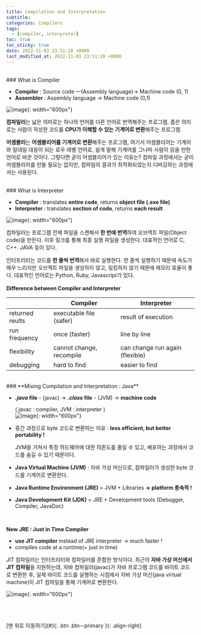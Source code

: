 ```yaml
---
title: Compilation and Interpretation
subtitle: 
categories: Compilers
tags:
  - [compiler, interpreter]
toc: true
toc_sticky: true
date: 2022-11-03 23:51:28 +0000
last_modified_at: 2022-11-03 23:51:28 +0000
---
```



<br/>
### What is Compiler

- **Compiler** : Source code —(Assembly language)-> Machine code (0, 1)
- **Assembler** : Assembly language -> Machine code (0,1)  

![image](https://user-images.githubusercontent.com/86834982/205443277-97c15d02-6949-43c8-a732-6d354a3602b0.png){: width="600px"}  

**컴파일러**는 넓은 의미로는 하나의 언어를 다른 언어로 번역해주는 프로그램, 좁은 의미로는 사람이 작성한 코드를 **CPU가 이해할 수 있는 기계어로 변환**해주는 프로그램.

**어셈블러**는 **어셈블리어를 기계어로 변환**해주는 프로그램, 여기서 어셈블리어는 기계어와 일대일 대응이 되는 로우 레벨 언어로, 쉽게 말해 기계어를 그나마 사람이 읽을 만한 언어로 바꾼 것이다. 그렇다면 굳이 어셈블리어가 있는 이유는? 컴파일 과정에서는 굳이 어셈블리어를 만들 필요는 없지만, 컴파일의 결과가 최적화되었는지 디버깅하는 과정에서는 사용된다.  


<br/>
### What is Interpreter

- **Compiler** : translates **entire code**, returns **object file (.exe file)**
- **Interpreter** : translates **section of code**, returns **each result**

![image](https://user-images.githubusercontent.com/86834982/205443599-6ed83111-fc53-4e65-887f-f72d10b9b1dd.png){: width="600px"}  

컴파일러는 프로그램 전체 파일을 스캔해서 **한 번에 번역**하여 오브젝트 파일(Object code)을 만든다. 이후 링크를 통해 최종 실행 파일을 생성한다. 대표적인 언어로 C, C++. JAVA 등이 있다. 

인터프리터는 코드를 **한 줄씩 번역**해서 바로 실행한다. 한 줄씩 실행하기 때문에 속도가 매우 느리지만 오브젝트 파일을 생성하지 않고, 링킹하지 않기 때문에 메모리 효율이 좋다. 대표적인 언어로는 Python, Ruby, Javascript가 있다.  
<br/>
**Difference between Compiler and Interpreter**

|  | Compiler | Interpreter |
| --- | --- | --- |
| returned reults | executable file (safer) | result of execution |
| run frequency | once (faster) | line by line  |
| flexibility | cannot change, recompile | can change run again (flexible)  |
| debugging | hard to find  | easier to find  |

  
<br/>
### **Mixing Compilation and Interpretation : Java**

- ***.java* file** - (javac) ->  ***.class* file** - (JVM) -> **machine code**

    ( javac : compiler,  JVM : interpreter )  
![image](https://user-images.githubusercontent.com/86834982/205443644-a682c1e6-622a-4212-8726-1f015ea790d9.png){: width="600px"}  
    
- 중간 과정으로 byte 코드로 변환하는 이유 : **less efficient, but better portability !**
    
    JVM을 거쳐서 특정 하드웨어에 대한 의존도를 줄일 수 있고, 배포하는 과정에서 코드를 숨길 수 있기 때문이다. 
    
- **Java Virtual Machine (JVM)** : 자바 가상 머신으로, 컴파일러가 생성한 byte 코드를 기계어로 변환한다.
- **Java Runtime Environment (JRE)** = JVM + Libraries   **-> platform 종속적 !**
- **Java Development Kit (JDK)** = JRE + Development tools (Debugger, Compiler, JavaDoc)  

<br/>

**New JRE : Just in Time Compiler**

- **use JIT compiler** instead of JRE interpreter -> much faster !
- compiles code at a runtime(= just in time)

JIT 컴파일러는 인터프리터와 컴파일러를 혼합한 방식이다. 최근의 **자바 가상 머신에서 JIT 컴파일**을 지원하는데, 자바 컴파일러(javac)가 자바 프로그램 코드를 바이트 코드로 변환한 후, 실제 바이트 코드를 실행하는 시점에서 자바 가상 머신(java virtual machine)이 JIT 컴파일을 통해 기계어로 변환한다.

![image](https://user-images.githubusercontent.com/86834982/205443736-ad4b918a-9c16-49ed-bcf3-742c59f23965.png){: width="600px"}  




<br/>   
<br/><br/>
[맨 위로 이동하기](#){: .btn .btn--primary }{: .align-right}
